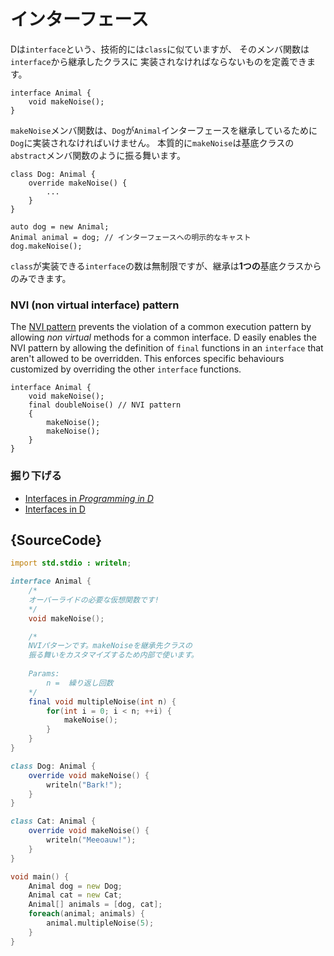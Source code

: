 # インターフェース

Dは`interface`という、技術的には`class`に似ていますが、
そのメンバ関数は`interface`から継承したクラスに
実装されなければならないものを定義できます。

    interface Animal {
        void makeNoise();
    }

`makeNoise`メンバ関数は、`Dog`が`Animal`インターフェースを継承しているために
`Dog`に実装されなければいけません。
本質的に`makeNoise`は基底クラスの`abstract`メンバ関数のように振る舞います。

    class Dog: Animal {
        override makeNoise() {
            ...
        }
    }

    auto dog = new Animal;
    Animal animal = dog; // インターフェースへの明示的なキャスト
    dog.makeNoise();

`class`が実装できる`interface`の数は無制限ですが、継承は**1つの**基底クラスからのみできます。

### NVI (non virtual interface) pattern

The [NVI pattern](https://en.wikipedia.org/wiki/Non-virtual_interface_pattern)
prevents the violation of a common execution pattern by allowing _non virtual_ methods
for a common interface.
D easily enables the NVI pattern by
allowing the definition of `final` functions in an `interface`
that aren't allowed to be overridden. This enforces specific
behaviours customized by overriding the other `interface`
functions.

    interface Animal {
        void makeNoise();
        final doubleNoise() // NVI pattern
        {
            makeNoise();
            makeNoise();
        }
    }

### 掘り下げる

- [Interfaces in _Programming in D_](http://ddili.org/ders/d.en/interface.html)
- [Interfaces in D](https://dlang.org/spec/interface.html)

## {SourceCode}

```d
import std.stdio : writeln;

interface Animal {
    /*
    オーバーライドの必要な仮想関数です!
    */
    void makeNoise();

    /*
    NVIパターンです。makeNoiseを継承先クラスの
    振る舞いをカスタマイズするため内部で使います。
    
    Params: 
        n =  繰り返し回数
    */
    final void multipleNoise(int n) {
        for(int i = 0; i < n; ++i) {
            makeNoise();
        }
    }
}

class Dog: Animal {
    override void makeNoise() {
        writeln("Bark!");
    }
}

class Cat: Animal {
    override void makeNoise() {
        writeln("Meeoauw!");
    }
}

void main() {
    Animal dog = new Dog;
    Animal cat = new Cat;
    Animal[] animals = [dog, cat];
    foreach(animal; animals) {
        animal.multipleNoise(5);
    }
}
```
